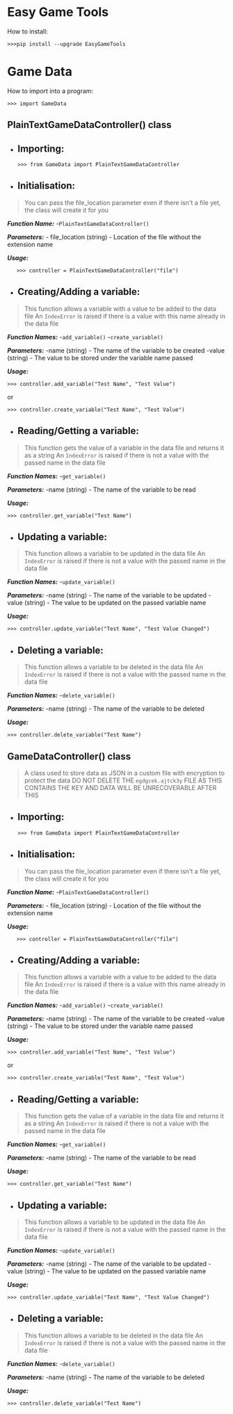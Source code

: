 # Easy Game Tools

How to install:

    >>>pip install --upgrade EasyGameTools
    

# Game Data

How to import into a program:

    >>> import GameData

## **PlainTextGameDataController() class**

 - ## **Importing:**
   
       >>> from GameData import PlainTextGameDataController
   
  - ## **Initialisation:**
   
   > You can pass the file_location parameter even if there isn't a file yet, the class will create it for you

***Function Name:***
-`PlainTextGameDataController()`
   
   ***Parameters:***
    - file_location (string) - Location of the file without the extension name
   
   ***Usage:***
   
       >>> controller = PlainTextGameDataController("file")
      

- ## **Creating/Adding a variable:**
>This function allows a variable with a value to be added to the data file
>An `IndexError` is raised if there is a value with this name already in the data file

***Function Names:***
-`add_variable()`
-`create_variable()`

***Parameters:***
-name (string) - The name of the variable to be created
-value (string) - The value to be stored under the variable name passed

***Usage:***

    >>> controller.add_variable("Test Name", "Test Value")
    
   or 
   
    >>> controller.create_variable("Test Name", "Test Value")
   
- ## **Reading/Getting a variable:**
>This function gets the value of a variable in the data file and returns it as a string
>An `IndexError` is raised if there is not a value with the passed name in the data file

***Function Names:***
-`get_variable()`

***Parameters:***
-name (string) - The name of the variable to be read

***Usage:***

    >>> controller.get_variable("Test Name")
    
- ## **Updating a variable:**
>This function allows a variable to be updated in the data file
>An `IndexError` is raised if there is not a value with the passed name in the data file

***Function Names:***
-`update_variable()`

***Parameters:***
-name (string) - The name of the variable to be updated
-value (string) - The value to be updated on the passed variable name

***Usage:***

    >>> controller.update_variable("Test Name", "Test Value Changed")

- ## **Deleting a variable:**
>This function allows a variable to be deleted in the data file
>An `IndexError` is raised if there is not a value with the passed name in the data file

***Function Names:***
-`delete_variable()`

***Parameters:***
-name (string) - The name of the variable to be deleted

***Usage:***

    >>> controller.delete_variable("Test Name")


## **GameDataController() class**
>A class used to store data as JSON in a custom file with encryption to protect the data
>DO NOT DELETE THE `egdgcek.ajtck3y` FILE AS THIS CONTAINS THE KEY AND DATA WILL BE UNRECOVERABLE AFTER THIS

 - ## **Importing:**
   
       >>> from GameData import PlainTextGameDataController
   
  - ## **Initialisation:**
   
   > You can pass the file_location parameter even if there isn't a file yet, the class will create it for you

***Function Name:***
-`PlainTextGameDataController()`
   
   ***Parameters:***
    - file_location (string) - Location of the file without the extension name
   
   ***Usage:***
   
       >>> controller = PlainTextGameDataController("file")
      

- ## **Creating/Adding a variable:**
>This function allows a variable with a value to be added to the data file
>An `IndexError` is raised if there is a value with this name already in the data file

***Function Names:***
-`add_variable()`
-`create_variable()`

***Parameters:***
-name (string) - The name of the variable to be created
-value (string) - The value to be stored under the variable name passed

***Usage:***

    >>> controller.add_variable("Test Name", "Test Value")
    
   or 
   
    >>> controller.create_variable("Test Name", "Test Value")
   
- ## **Reading/Getting a variable:**
>This function gets the value of a variable in the data file and returns it as a string
>An `IndexError` is raised if there is not a value with the passed name in the data file

***Function Names:***
-`get_variable()`

***Parameters:***
-name (string) - The name of the variable to be read

***Usage:***

    >>> controller.get_variable("Test Name")
    
- ## **Updating a variable:**
>This function allows a variable to be updated in the data file
>An `IndexError` is raised if there is not a value with the passed name in the data file

***Function Names:***
-`update_variable()`

***Parameters:***
-name (string) - The name of the variable to be updated
-value (string) - The value to be updated on the passed variable name

***Usage:***

    >>> controller.update_variable("Test Name", "Test Value Changed")

- ## **Deleting a variable:**
>This function allows a variable to be deleted in the data file
>An `IndexError` is raised if there is not a value with the passed name in the data file

***Function Names:***
-`delete_variable()`

***Parameters:***
-name (string) - The name of the variable to be deleted

***Usage:***

    >>> controller.delete_variable("Test Name")